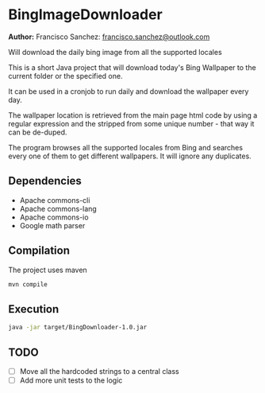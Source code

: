 # BingImageDownloader
**Author:** Francisco Sanchez: francisco.sanchez@outlook.com

Will download the daily bing image from all the supported locales

This is a short Java project that will download today's Bing Wallpaper to the current folder or the specified one.

It can be used in a cronjob to run daily and download the wallpaper every day.

The wallpaper location is retrieved from the main page html code by using a regular expression and the stripped from some unique number - that way it can be de-duped.

The program browses all the supported locales from Bing and searches every one of them to get different wallpapers. It will ignore any duplicates.

## Dependencies
- Apache commons-cli
- Apache commons-lang
- Apache commons-io
- Google math parser

## Compilation
The project uses maven
```bash
mvn compile
```

## Execution
```bash
java -jar target/BingDownloader-1.0.jar
```

## TODO
- [ ] Move all the hardcoded strings to a central class
- [ ] Add more unit tests to the logic
